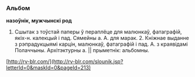 ### Альбом
**назоўнік, мужчынскі род**

1. Сшытак з тоўстай паперы ў пераплёце для малюнкаў, фатаграфій, якіх-н. калекцый і пад. Сямейны а. А. для марак. 2. Кніжнае выданне з рэпрадукцыямі карцін, малюнкаў, фатаграфій і пад. А. з краявідамі Полаччыны. Архітэктурны а. || прыметнік: альбомны.

<a rel="author">[http://rv-blr.com/](http://rv-blr.com/slounik.jsp?letterId=0&maskId=0&pageId=213)</a>
